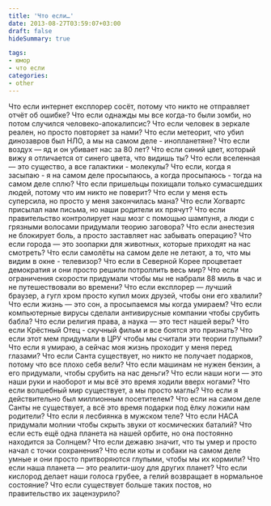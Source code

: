 ```yaml
---
title: 'Что если…'
date: 2013-08-27T03:59:07+03:00
draft: false
hideSummary: true

tags:
- юмор
- что если
categories:
- other
---
```


Что если интернет експлорер сосёт, потому что никто не отправляет отчёт об ошибке?
Что если однажды мы все когда-то были зомби, но потом случился человеко-апокалипсис?
Что если человек в зеркале реален, но просто повторяет за нами?
Что если метеорит, что убил динозавров был НЛО, а мы на самом деле - инопланетяне?
Что если воздух — яд и он убивает нас за 80 лет?
Что если синий цвет, который вижу я отличается от синего цвета, что видишь ты?
Что если вселенная — это существо, а все галактики - молекулы?
Что если, когда я засыпаю - я на самом деле просыпаюсь, а когда просыпаюсь - тогда на самом деле сплю?
Что если пришельцы похищали только сумасшедших людей, потому что им никто не поверит?
Что если у меня есть суперсила, но просто у меня закончилась мана?
Что если Хогвартс присылал нам письма, но наши родители их прячут?
Что если правительство контролирует наш мозг с помощью шампуня, а люди с грязными волосами придумали теорию заговора?
Что если анестезия не блокирует боль, а просто заставляет нас забывать операцию?
Что если города — это зоопарки для животных, которые приходят на нас смотреть?
Что если самолёты на самом деле не летают, а то, что мы видим в окне - телевизор?
Что если в Северной Корее процветает демократия и они просто решили потроллить весь мир?
Что если ограничения скорости придумали чтобы мы не набрали 88 миль в час и не путешествовали во времени?
Что если експлорер — лучший браузер, а гугл хром просто купил моих друзей, чтобы они его хвалили?
Что если жизнь — это сон, а просыпаемся мы когда умираем?
Что если компьютерные вирусы сделали антивирусные компании чтобы срубить бабла?
Что если религия права, а наука — это тест нашей веры?
Что если Крёстный Отец - скучный фильм и все боятся это признать?
Что если этот мем придумали в ЦРУ чтобы мы считали эти теории глупыми?
Что если я умираю, а сейчас моя жизнь проходит у меня перед глазами?
Что если Санта существует, но никто не получает подарков, потому что все плохо себя вели?
Что если машинам не нужен бензин, а его придумали, чтобы срубить на нас деньги?
Что если наши ноги — это наши руки и наоборот и мы всё это время ходили вверх ногами?
Что если волшебный мир существует, а мы просто маглы?
Что если я действительно был миллионным посетителем?
Что если на самом деле Санты не существует, а всё это время подарки под ёлку ложили нам родители?
Что если я лесбиянка в мужском теле?
Что если НАСА придумали молнии чтобы скрыть звуки от космических баталий?
Что если есть ещё одна планета на нашей орбите, но она постоянно находится за Солнцем?
Что если дежавю значит, что ты умер и просто начал с точки сохранения?
Что если коты и собаки на самом деле умные и они просто притворяются глупыми, чтобы мы их кормили?
Что если наша планета — это реалити-шоу для других планет?
Что если кислород делает наши голоса грубее, а гелий возвращает в нормальное состояние?
Что если существует больше таких постов, но правительство их зацензурило?
